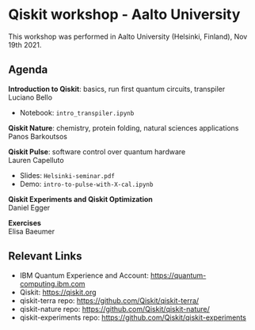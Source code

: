 # Qiskit workshop - Aalto University

This workshop was performed in Aalto University (Helsinki, Finland), Nov 19th 2021. 


## Agenda

**Introduction to Qiskit**: basics, run first quantum circuits, transpiler  
Luciano Bello

  * Notebook: `intro_transpiler.ipynb`

**Qiskit Nature**: chemistry, protein folding, natural sciences applications  
Panos Barkoutsos
 
**Qiskit Pulse**: software control over quantum hardware  
Lauren Capelluto

  * Slides: `Helsinki-seminar.pdf`
  * Demo: `intro-to-pulse-with-X-cal.ipynb`

**Qiskit Experiments and Qiskit Optimization**  
Daniel Egger

**Exercises**  
Elisa Baeumer

## Relevant Links

* IBM Quantum Experience and Account: https://quantum-computing.ibm.com
* Qiskit: https://qiskit.org
* qiskit-terra repo: https://github.com/Qiskit/qiskit-terra/
* qiskit-nature repo: https://github.com/Qiskit/qiskit-nature/
* qiskit-experiments repo: https://github.com/Qiskit/qiskit-experiments